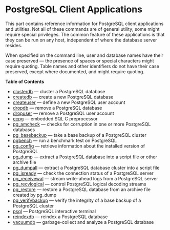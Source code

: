 # PostgreSQL Client Applications

This part contains reference information for PostgreSQL client applications and utilities. Not all of these commands are of general utility; some might require special privileges. The common feature of these applications is that they can be run on any host, independent of where the database server resides.

When specified on the command line, user and database names have their case preserved — the presence of spaces or special characters might require quoting. Table names and other identifiers do not have their case preserved, except where documented, and might require quoting.

**Table of Contents**

- [clusterdb](app-clusterdb) — cluster a PostgreSQL database
- [createdb](app-createdb) — create a new PostgreSQL database
- [createuser](app-createuser) — define a new PostgreSQL user account
- [dropdb](app-dropdb) — remove a PostgreSQL database
- [dropuser](app-dropuser) — remove a PostgreSQL user account
- [ecpg](app-ecpg) — embedded SQL C preprocessor
- [pg_amcheck](app-pgamcheck) — checks for corruption in one or more PostgreSQL databases
- [pg_basebackup](app-pgbasebackup) — take a base backup of a PostgreSQL cluster
- [pgbench](pgbench) — run a benchmark test on PostgreSQL
- [pg_config](app-pgconfig) — retrieve information about the installed version of PostgreSQL
- [pg_dump](app-pgdump) — extract a PostgreSQL database into a script file or other archive file
- [pg_dumpall](app-pg-dumpall) — extract a PostgreSQL database cluster into a script file
- [pg_isready](app-pg-isready) — check the connection status of a PostgreSQL server
- [pg_receivewal](app-pgreceivewal) — stream write-ahead logs from a PostgreSQL server
- [pg_recvlogical](app-pgrecvlogical) — control PostgreSQL logical decoding streams
- [pg_restore](app-pgrestore) — restore a PostgreSQL database from an archive file created by pg_dump
- [pg_verifybackup](app-pgverifybackup) — verify the integrity of a base backup of a PostgreSQL cluster
- [psql](app-psql) — PostgreSQL interactive terminal
- [reindexdb](app-reindexdb) — reindex a PostgreSQL database
- [vacuumdb](app-vacuumdb) — garbage-collect and analyze a PostgreSQL database
